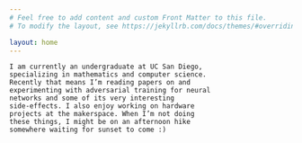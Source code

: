 ```yaml
---
# Feel free to add content and custom Front Matter to this file.
# To modify the layout, see https://jekyllrb.com/docs/themes/#overriding-theme-defaults

layout: home
---
```

    I am currently an undergraduate at UC San Diego,
    specializing in mathematics and computer science.
    Recently that means I’m reading papers on and
    experimenting with adversarial training for neural
    networks and some of its very interesting
    side-effects. I also enjoy working on hardware
    projects at the makerspace. When I’m not doing
    these things, I might be on an afternoon hike
    somewhere waiting for sunset to come :)
